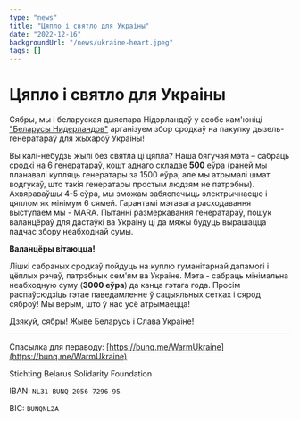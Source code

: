 ```yaml
---
type: "news"
title: "Цяпло і святло для Украіны"
date: "2022-12-16"
backgroundUrl: "/news/ukraine-heart.jpeg"
tags: []
---
```


# Цяпло і святло для Украіны

Сябры, мы і беларуская дыяспара Нідэрландаў у асобе кам'юніці ["Беларусы Нидерландов"](https://t.me/nlbychat) арганізуем
збор сродкаў на пакупку дызель-генератараў для жыхароў Украіны!

Вы калі-небудзь жылі без святла ці цяпла?
Наша бягучая мэта – сабраць сродкі на 6 генератараў, кошт аднаго складае **500** еўра (раней мы планавалі купляць генератары за 1500 еўра,
але мы атрымалі шмат водгукаў, што такія генератары простым людзям не патрэбны). Ахвяраваўшы 4-5 еўра, мы зможам забяспечыць
электрычнасцю і цяплом як мінімум 6 сямей.
Гарантамі мэтавага расходавання выступаем мы - МАRА.
Пытанні размеркавання генератараў, пошук валанцёраў для дастаўкі ва Украіну ці да мяжы будуць вырашацца падчас збору неабходнай сумы. 

**Валанцёры вітаюцца!**

Лішкі сабраных сродкаў пойдуць на куплю гуманітарнай дапамогі і цёплых рэчаў, патрэбных сем'ям ва Украіне.
Мэта - сабраць мінімальна неабходную суму (**3000 еўра**) да канца гэтага года.
Просім распаўсюдзіць гэтае паведамленне ў сацыяльных сетках і сярод сяброў! Мы верым, што ў нас усё атрымаецца!

Дзякуй, сябры!
Жыве Беларусь і Слава Украіне!

---

Спасылка для пераводу:
[https://bunq.me/WarmUkraine](https://bunq.me/WarmUkraine)

Stichting Belarus Solidarity Foundation

IBAN: `NL31 BUNQ 2056 7296 95`

BIC: `BUNQNL2A`
